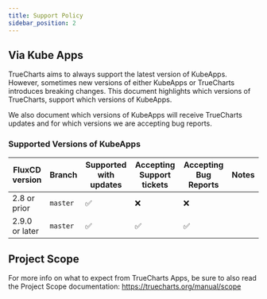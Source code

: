 ```yaml
---
title: Support Policy
sidebar_position: 2
---
```


## Via Kube Apps

TrueCharts aims to always support the latest version of KubeApps.
However, sometimes new versions of either KubeApps or TrueCharts introduces breaking changes.
This document highlights which versions of TrueCharts, support which versions of KubeApps.

We also document which versions of KubeApps will receive TrueCharts updates and for which versions we are accepting bug reports.


### Supported Versions of KubeApps

| FluxCD version | Branch   | Supported with updates | Accepting Support tickets | Accepting Bug Reports | Notes |
| -------------- | -------- | ---------------------- | ------------------------- | --------------------- | ----- |
| 2.8 or prior         | `master` | :white_check_mark:     | :x:                       | :x:                   |           |
| 2.9.0 or later            | `master` | :white_check_mark:     | :white_check_mark:        | :white_check_mark:    |  |

## Project Scope

For more info on what to expect from TrueCharts Apps, be sure to also read the Project Scope documentation:
https://truecharts.org/manual/scope
